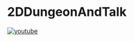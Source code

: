 # 2DDungeonAndTalk
[![youtube](https://img.youtube.com/vi/e0-qL4Gtjc8/0.jpg)](http://www.youtube.com/watch?v=e0-qL4Gtjc8 "2DDungeonAndTalk")
